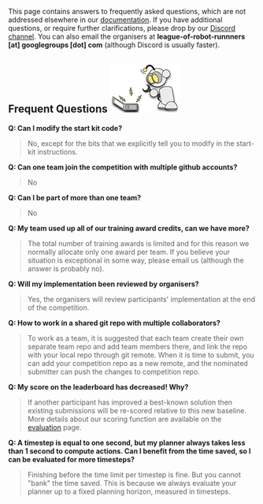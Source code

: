 This page contains answers to frequently asked questions, which are not addressed elsewhere in our [documentation](http://leagueofrobotrunners.org/resources). If you have additional questions, or require further clarifications, please drop by our [Discord channel](https://discord.gg/CEYT4g4raR). You can also email the organisers at **league-of-robot-runnners [at] googlegroups [dot] com** (although Discord is usually faster).

## Frequent Questions ![r11](external_page_resource/robots/r11_s.png)

**Q: Can I modify the start kit code?**

> No, except for the bits that we explicitly tell you to modify in the start-kit instructions.

**Q: Can one team join the competition with multiple github accounts?**

> No

**Q: Can I be part of more than one team?**

> No

**Q: My team used up all of our training award credits, can we have more?**

> The total number of training awards is limited and for this reason we normally allocate only one award per team. If you believe your situation is exceptional in some way, please email us (although the answer is probably no). 

**Q: Will my implementation been reviewed by organisers?**

>Yes, the organisers will review participants' implementation at the end of the competition.

**Q: How to work in a shared git repo with multiple collaborators?** 
>To work as a team, it is suggested that each team create their own separate team repo and add team members there, and link the repo with your local repo through git remote. When it is time to submit, you can add your competition repo as a new remote, and the nominated submitter can push the changes to competition repo.

**Q: My score on the leaderboard has decreased! Why?**

> If another participant has improved a best-known solution then existing submissions will be re-scored relative to this new baseline. More details about our scoring function are available on the [evaluation](https://leagueofrobotrunners.org/evaluation) page.

**Q: A timestep is equal to one second, but my planner always takes less than 1 second to compute actions. Can I benefit from the time saved, so I can be evaluated for more timesteps?**

> Finishing before the time limit per timestep is fine. But you cannot "bank" the time saved. This is because we always evaluate your planner up to a fixed planning horizon, measured in timesteps. 
